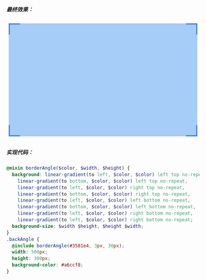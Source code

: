 ##### 最终效果：

![image-20210318150221114](https://raw.githubusercontent.com/chnjames/cloudImg/main/20210318150221.png)

##### 实现代码：

```scss
@mixin borderAngle($color, $width, $height) {
  background: linear-gradient(to left, $color, $color) left top no-repeat,
    linear-gradient(to bottom, $color, $color) left top no-repeat,
    linear-gradient(to left, $color, $color) right top no-repeat,
    linear-gradient(to bottom, $color, $color) right top no-repeat,
    linear-gradient(to left, $color, $color) left bottom no-repeat,
    linear-gradient(to bottom, $color, $color) left bottom no-repeat,
    linear-gradient(to left, $color, $color) right bottom no-repeat,
    linear-gradient(to left, $color, $color) right bottom no-repeat;
  background-size: $width $height, $height $width;
}
.backAngle {
  @include borderAngle(#3581e4, 3px, 30px);
  width: 500px;
  height: 300px;
  background-color: #a6ccf8;
}
```
